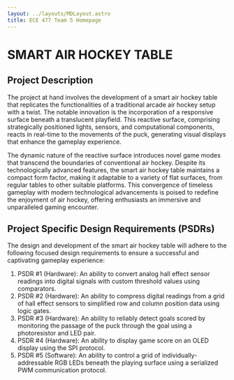 ```yaml
---
layout: ../layouts/MDLayout.astro
title: ECE 477 Team 5 Homepage
---
```


# SMART AIR HOCKEY TABLE

## Project Description

The project at hand involves the development of a smart air hockey table that
replicates the functionalities of a traditional arcade air hockey setup with a
twist. The notable innovation is the incorporation of a responsive surface
beneath a translucent playfield. This reactive surface, comprising strategically
positioned lights, sensors, and computational components, reacts in real-time to
the movements of the puck, generating visual displays that enhance the gameplay
experience.

The dynamic nature of the reactive surface introduces novel game modes that
transcend the boundaries of conventional air hockey. Despite its technologically
advanced features, the smart air hockey table maintains a compact form factor,
making it adaptable to a variety of flat surfaces, from regular tables to other
suitable platforms. This convergence of timeless gameplay with modern
technological advancements is poised to redefine the enjoyment of air hockey,
offering enthusiasts an immersive and unparalleled gaming encounter.

## Project Specific Design Requirements (PSDRs)

The design and development of the smart air hockey table will adhere to the
following focused design requirements to ensure a successful and captivating
gameplay experience:

1. PSDR #1 (Hardware):
   An ability to convert analog hall effect sensor readings into digital signals with custom threshold values using comparators.
2. PSDR #2 (Hardware):
   An ability to compress digital readings from a grid of hall effect sensors to simplified row and column position data using logic gates.
3. PSDR #3 (Hardware):
   An ability to reliably detect goals scored by monitoring the passage of the puck through the goal using a photoresistor and LED pair.
4. PSDR #4 (Hardware):
   An ability to display game score on an OLED display using the SPI protocol.
5. PSDR #5 (Software):
   An ability to control a grid of individually-addressable RGB LEDs beneath the playing surface using a serialized PWM communication protocol.
